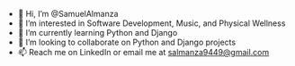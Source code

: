 - 👋 Hi, I’m @SamuelAlmanza
- 👀 I’m interested in Software Development, Music, and Physical Wellness
- 🌱 I’m currently learning Python and Django
- 💞️ I’m looking to collaborate on Python and Django projects
- 📫 Reach me on LinkedIn or email me at salmanza9449@gmail.com

<!---
SamuelAlmanza/SamuelAlmanza is a ✨ special ✨ repository because its `README.md` (this file) appears on your GitHub profile.
You can click the Preview link to take a look at your changes.
--->
